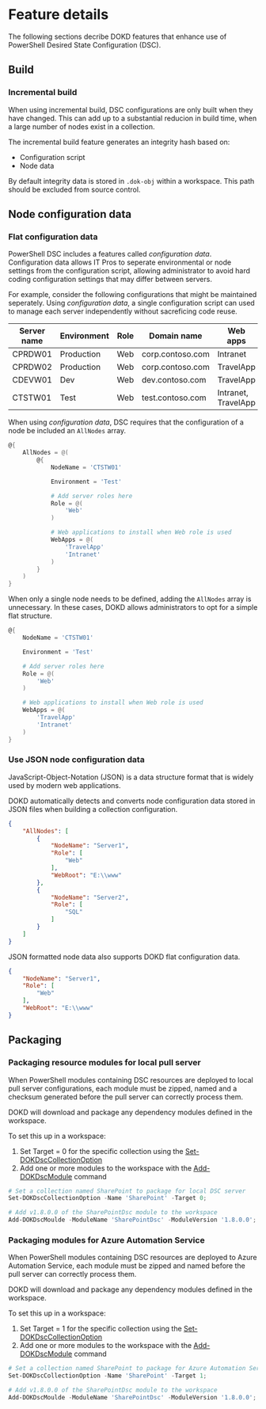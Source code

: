 # Feature details

The following sections decribe DOKD features that enhance use of PowerShell Desired State Configuration (DSC).

## Build

### Incremental build

When using incremental build, DSC configurations are only built when they have changed. This can add up to a substantial reducion in build time, when a large number of nodes exist in a collection.

The incremental build feature generates an integrity hash based on:

- Configuration script
- Node data

By default integrity data is stored in `.dok-obj` within a workspace. This path should be excluded from source control.

## Node configuration data

### Flat configuration data

PowerShell DSC includes a features called _configuration data_. Configuration data allows IT Pros to seperate environmental or node settings from the configuration script, allowing administrator to avoid hard coding configuration settings that may differ between servers.

For example, consider the following configurations that might be maintained seperately. Using _configuration data_, a single configuration script can used to manage each server independently without sacreficing code reuse.

| Server name | Environment | Role | Domain name | Web apps |
| ----------- | ----------- | ---- | ----------- | -------- |
| CPRDW01     | Production  | Web  | corp.contoso.com      | Intranet |
| CPRDW02     | Production  | Web  | corp.contoso.com      | TravelApp |
| CDEVW01     | Dev         | Web  | dev.contoso.com  | TravelApp |
| CTSTW01     | Test        | Web  | test.contoso.com | Intranet, TravelApp |

When using _configuration data_, DSC requires that the configuration of a node be included an `AllNodes` array.

```powershell
@{
    AllNodes = @(
        @{
            NodeName = 'CTSTW01'

            Environment = 'Test'

            # Add server roles here
            Role = @(
                'Web'
            )

            # Web applications to install when Web role is used
            WebApps = @(
                'TravelApp'
                'Intranet'
            )
        }
    )
}
```

When only a single node needs to be defined, adding the `AllNodes` array is unnecessary. In these cases, DOKD allows administrators to opt for a simple flat structure.

```powershell
@{
    NodeName = 'CTSTW01'

    Environment = 'Test'

    # Add server roles here
    Role = @(
        'Web'
    )

    # Web applications to install when Web role is used
    WebApps = @(
        'TravelApp'
        'Intranet'
    )
}
```

### Use JSON node configuration data

JavaScript-Object-Notation (JSON) is a data structure format that is widely used by modern web applications.

DOKD automatically detects and converts node configuration data stored in JSON files when building a collection configuration.

```json
{
    "AllNodes": [
        {
            "NodeName": "Server1",
            "Role": [
                "Web"
            ],
            "WebRoot": "E:\\www"
        },
        {
            "NodeName": "Server2",
            "Role": [
                "SQL"
            ]
        }
    ]
}
```

JSON formatted node data also supports DOKD flat configuration data.

```json
{
    "NodeName": "Server1",
    "Role": [
        "Web"
    ],
    "WebRoot": "E:\\www"
}
```

## Packaging

### Packaging resource modules for local pull server

When PowerShell modules containing DSC resources are deployed to local pull server configurations, each module must be zipped, named and a checksum generated before the pull server can correctly process them.

DOKD will download and package any dependency modules defined in the workspace.

To set this up in a workspace:

1. Set Target = 0 for the specific collection using the [Set-DOKDscCollectionOption][Set-DOKDscCollectionOption]
2. Add one or more modules to the workspace with the [Add-DOKDscModule][dokd-add] command


```powershell
# Set a collection named SharePoint to package for local DSC server
Set-DOKDscCollectionOption -Name 'SharePoint' -Target 0;

# Add v1.8.0.0 of the SharePointDsc module to the workspace
Add-DOKDscMoulde -ModuleName 'SharePointDsc' -ModuleVersion '1.8.0.0';
```

### Packaging modules for Azure Automation Service

When PowerShell modules containing DSC resources are deployed to Azure Automation Service, each module must be zipped and named before the pull server can correctly process them.

DOKD will download and package any dependency modules defined in the workspace.

To set this up in a workspace:

1. Set Target = 1 for the specific collection using the [Set-DOKDscCollectionOption][Set-DOKDscCollectionOption]
2. Add one or more modules to the workspace with the [Add-DOKDscModule][dokd-add] command

```powershell
# Set a collection named SharePoint to package for Azure Automation Service
Set-DOKDscCollectionOption -Name 'SharePoint' -Target 1;

# Add v1.8.0.0 of the SharePointDsc module to the workspace
Add-DOKDscMoulde -ModuleName 'SharePointDsc' -ModuleVersion '1.8.0.0';
```

[dokd-add]: commands/en-US/Add-DOKDscModule.md
[Set-DOKDscCollectionOption]: commands/en-US/Set-DOKDscCollectionOption.md